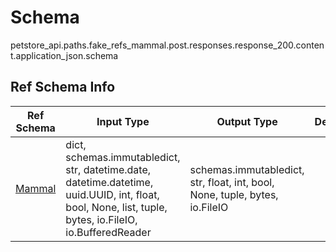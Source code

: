 # Schema
petstore_api.paths.fake_refs_mammal.post.responses.response_200.content.application_json.schema

## Ref Schema Info
Ref Schema | Input Type | Output Type | Description
---------- | ---------- | ----------- | ------------
[Mammal](mammal.md) | dict, schemas.immutabledict, str, datetime.date, datetime.datetime, uuid.UUID, int, float, bool, None, list, tuple, bytes, io.FileIO, io.BufferedReader | schemas.immutabledict, str, float, int, bool, None, tuple, bytes, io.FileIO |
